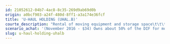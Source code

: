 ```yaml
---
id: 21052612-04b7-4ac8-8c35-269d9ab69d0b
origin: a0bcf903-a24f-480d-8ff1-a3a174e36fcf
title: 'U-HAUL HOLDING (UHAL.B)'
courte_description: "Rental of moving equipment and storage space\t\t\t\t\t\t"
scenario_achat: '(November 2016 - $34) Owns about 50% of the DIF for moving equipment rentals in the US. Almost the only player that can offer one-way moving due to its national network. Investing in storage capacity, a complementary activity to its moving rental servives. U-Haul brand name is well known. Management owns a lot of shares. Balance sheet is ok as it own a lot of real estate. Profits currently depressed due to investments in storage cacacity and lower prices for sold used trucks. Cyclical: deserves a discount to the market P/E.'
slug: u-haul-holding-uhalb
---
```

